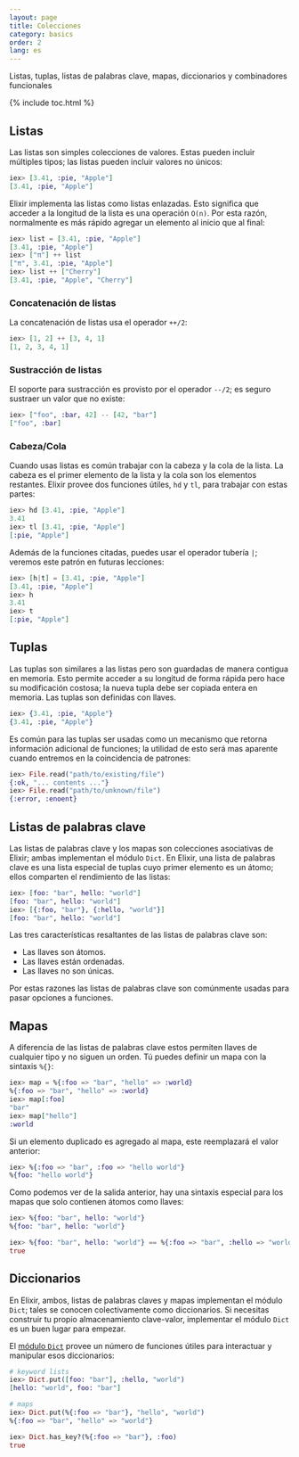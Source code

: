 ```yaml
---
layout: page
title: Colecciones
category: basics
order: 2
lang: es
---
```


Listas, tuplas, listas de palabras clave, mapas, diccionarios y combinadores funcionales

{% include toc.html %}

## Listas

Las listas son simples colecciones de valores. Estas pueden incluir múltiples tipos; las listas pueden incluir valores no únicos:

```elixir
iex> [3.41, :pie, "Apple"]
[3.41, :pie, "Apple"]
```

Elixir implementa las listas como listas enlazadas. Esto significa que acceder a la longitud de la lista es una operación `O(n)`. Por esta razón, normalmente es más rápido agregar un elemento al inicio que al final:

```elixir
iex> list = [3.41, :pie, "Apple"]
[3.41, :pie, "Apple"]
iex> ["π"] ++ list
["π", 3.41, :pie, "Apple"]
iex> list ++ ["Cherry"]
[3.41, :pie, "Apple", "Cherry"]
```


### Concatenación de listas

La concatenación de listas usa el operador `++/2`:

```elixir
iex> [1, 2] ++ [3, 4, 1]
[1, 2, 3, 4, 1]
```

### Sustracción de listas

El soporte para sustracción es provisto por el operador `--/2`; es seguro sustraer un valor que no existe:

```elixir
iex> ["foo", :bar, 42] -- [42, "bar"]
["foo", :bar]
```

### Cabeza/Cola

Cuando usas listas es común trabajar con la cabeza y la cola de la lista. La cabeza es el primer elemento de la lista y la cola son los elementos restantes. Elixir provee dos funciones útiles, `hd` y `tl`, para trabajar con estas partes:

```elixir
iex> hd [3.41, :pie, "Apple"]
3.41
iex> tl [3.41, :pie, "Apple"]
[:pie, "Apple"]
```

Además de la funciones citadas, puedes usar el operador tubería `|`; veremos este patrón en futuras lecciones:

```elixir
iex> [h|t] = [3.41, :pie, "Apple"]
[3.41, :pie, "Apple"]
iex> h
3.41
iex> t
[:pie, "Apple"]
```

## Tuplas

Las tuplas son similares a las listas pero son guardadas de manera contigua en memoria. Esto permite acceder a su longitud de forma rápida pero hace su modificación costosa; la nueva tupla debe ser copiada entera en memoria. Las tuplas son definidas con llaves.

```elixir
iex> {3.41, :pie, "Apple"}
{3.41, :pie, "Apple"}
```

Es común para las tuplas ser usadas como un mecanismo que retorna información adicional de funciones; la utilidad de esto será mas aparente cuando entremos en la coincidencia de patrones:

```elixir
iex> File.read("path/to/existing/file")
{:ok, "... contents ..."}
iex> File.read("path/to/unknown/file")
{:error, :enoent}
```

## Listas de palabras clave

Las listas de palabras clave y los mapas son colecciones asociativas de Elixir; ambas implementan el módulo `Dict`. En Elixir, una lista de palabras clave es una lista especial de tuplas cuyo primer elemento es un átomo; ellos comparten el rendimiento de las listas:

```elixir
iex> [foo: "bar", hello: "world"]
[foo: "bar", hello: "world"]
iex> [{:foo, "bar"}, {:hello, "world"}]
[foo: "bar", hello: "world"]
```

Las tres características resaltantes de las listas de palabras clave son:

+ Las llaves son átomos.
+ Las llaves están ordenadas.
+ Las llaves no son únicas.

Por estas razones las listas de palabras clave son comúnmente usadas para pasar opciones a funciones.

## Mapas

A diferencia de las listas de palabras clave estos permiten llaves de cualquier tipo y no siguen un orden. Tú puedes definir un mapa con la sintaxis `%{}`:

```elixir
iex> map = %{:foo => "bar", "hello" => :world}
%{:foo => "bar", "hello" => :world}
iex> map[:foo]
"bar"
iex> map["hello"]
:world
```

Si un elemento duplicado es agregado al mapa, este reemplazará el valor anterior:

```elixir
iex> %{:foo => "bar", :foo => "hello world"}
%{foo: "hello world"}
```

Como podemos ver de la salida anterior, hay una sintaxis especial para los mapas que solo contienen átomos como llaves:

```elixir
iex> %{foo: "bar", hello: "world"}
%{foo: "bar", hello: "world"}

iex> %{foo: "bar", hello: "world"} == %{:foo => "bar", :hello => "world"}
true
```

## Diccionarios

En Elixir, ambos, listas de palabras claves y mapas implementan el módulo `Dict`; tales se conocen colectivamente como diccionarios. Si necesitas construir tu propio almacenamiento clave-valor, implementar el módulo `Dict` es un buen lugar para empezar.

El [módulo `Dict`](http://elixir-lang.org/docs/stable/elixir/#!Dict.html) provee un número de funciones útiles para interactuar y manipular esos diccionarios:

```elixir
# keyword lists
iex> Dict.put([foo: "bar"], :hello, "world")
[hello: "world", foo: "bar"]

# maps
iex> Dict.put(%{:foo => "bar"}, "hello", "world")
%{:foo => "bar", "hello" => "world"}

iex> Dict.has_key?(%{:foo => "bar"}, :foo)
true
```

